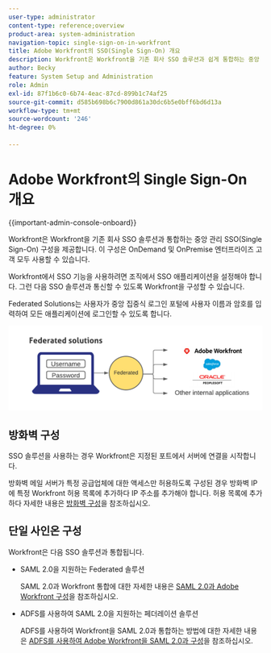 ```yaml
---
user-type: administrator
content-type: reference;overview
product-area: system-administration
navigation-topic: single-sign-on-in-workfront
title: Adobe Workfront의 SSO(Single Sign-On) 개요
description: Workfront은 Workfront을 기존 회사 SSO 솔루션과 쉽게 통합하는 중앙 집중식 관리 SSO(Single Sign-On) 구성을 제공합니다. 이 구성은 설정 및 관리가 쉬우며 OnDemand 및 OnPremise 엔터프라이즈 고객 모두 사용할 수 있습니다.
author: Becky
feature: System Setup and Administration
role: Admin
exl-id: 87f1b6c0-6b74-4eac-87cd-899b1c74af25
source-git-commit: d585b698b6c7900d861a30dc6b5e0bff6bd6d13a
workflow-type: tm+mt
source-wordcount: '246'
ht-degree: 0%

---
```


# Adobe Workfront의 Single Sign-On 개요

<!--Audited: 12/2023-->

{{important-admin-console-onboard}}


Workfront은 Workfront을 기존 회사 SSO 솔루션과 통합하는 중앙 관리 SSO(Single Sign-On) 구성을 제공합니다. 이 구성은 OnDemand 및 OnPremise 엔터프라이즈 고객 모두 사용할 수 있습니다.

Workfront에서 SSO 기능을 사용하려면 조직에서 SSO 애플리케이션을 설정해야 합니다. 그런 다음 SSO 솔루션과 통신할 수 있도록 Workfront을 구성할 수 있습니다.

Federated Solutions는 사용자가 중앙 집중식 로그인 포털에 사용자 이름과 암호를 입력하여 모든 애플리케이션에 로그인할 수 있도록 합니다.

![SSO 연결됨](assets/overview-sso-wf-fed-only.png)


## 방화벽 구성

SSO 솔루션을 사용하는 경우 Workfront은 지정된 포트에서 서버에 연결을 시작합니다.

방화벽 메일 서버가 특정 공급업체에 대한 액세스만 허용하도록 구성된 경우 방화벽 IP에 특정 Workfront 허용 목록에 추가하다 IP 주소를 추가해야 합니다. 허용 목록에 추가하다 자세한 내용은 [방화벽 구성](../../../administration-and-setup/get-started-wf-administration/configure-your-firewall.md)을 참조하십시오.

## 단일 사인온 구성

Workfront은 다음 SSO 솔루션과 통합됩니다.

* SAML 2.0을 지원하는 Federated 솔루션

  SAML 2.0과 Workfront 통합에 대한 자세한 내용은 [SAML 2.0과 Adobe Workfront 구성](../../../administration-and-setup/add-users/single-sign-on/configure-workfront-saml-2.md)을 참조하십시오.

* ADFS를 사용하여 SAML 2.0을 지원하는 페더레이션 솔루션

  ADFS를 사용하여 Workfront을 SAML 2.0과 통합하는 방법에 대한 자세한 내용은 [ADFS를 사용하여 Adobe Workfront을 SAML 2.0과 구성](../../../administration-and-setup/add-users/single-sign-on/configure-workfront-saml-2-adfs.md)을 참조하십시오.
